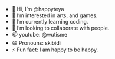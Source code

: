 - 👋 Hi, I’m @happyteya
- 👀 I’m interested in arts, and games.
- 🌱 I’m currently learning coding.
- 💞️ I’m looking to collaborate with people.
- 📫 youtube: @wutisme
- 😄 Pronouns: skibidi
- ⚡ Fun fact: I am happy to be happy.

